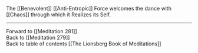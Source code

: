 The [[Benevolent]] [[Anti-Entropic]] Force welcomes the dance with [[Chaos]] through which it Realizes its Self. 

___

Forward to [[Meditation 281]]  
Back to [[Meditation 279]]  
Back to table of contents [[The Lionsberg Book of Meditations]]  